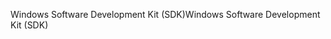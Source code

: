 <span data-ttu-id="eae8e-101">Windows Software Development Kit (SDK)</span><span class="sxs-lookup"><span data-stu-id="eae8e-101">Windows Software Development Kit (SDK)</span></span>